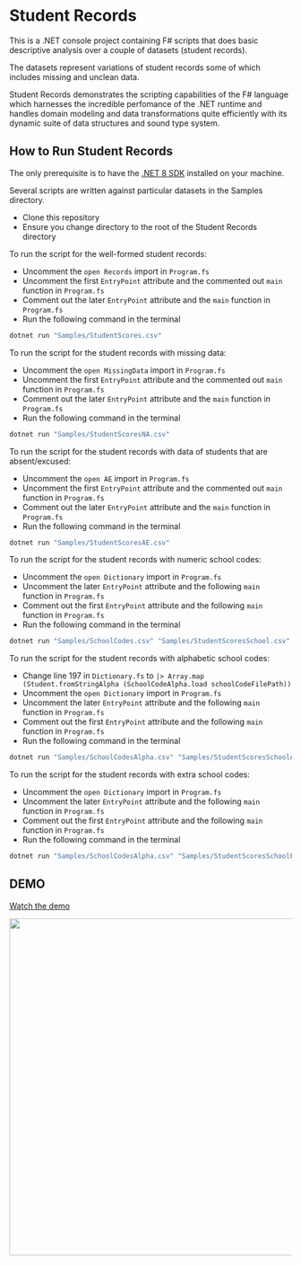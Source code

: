# Student Records

This is a .NET console project containing F# scripts that does 
basic descriptive analysis over a couple of datasets (student records).

The datasets represent variations of student records some of which includes
missing and unclean data.

Student Records demonstrates the scripting capabilities of the F# language which
harnesses the incredible perfomance of the .NET runtime and handles domain modeling and 
data transformations quite efficiently with its dynamic suite of data structures and sound type system.

## How to Run Student Records
The only prerequisite is to have the [.NET 8 SDK](https://dotnet.microsoft.com/en-us/download) installed on your machine.

Several scripts are written against particular datasets in the Samples directory.

- Clone this repository
- Ensure you change directory to the root of the Student Records directory

To run the script for the well-formed student records:
- Uncomment the ```open Records``` import in ```Program.fs```
- Uncomment the first ```EntryPoint``` attribute and the commented out ```main``` function in ```Program.fs```
- Comment out the later ```EntryPoint``` attribute and the ```main``` function in ```Program.fs```
- Run the following command in the terminal
```bash
dotnet run "Samples/StudentScores.csv"
```

To run the script for the student records with missing data:
- Uncomment the ```open MissingData``` import in ```Program.fs```
- Uncomment the first ```EntryPoint``` attribute and the commented out ```main``` function in ```Program.fs```
- Comment out the later ```EntryPoint``` attribute and the ```main``` function in ```Program.fs```
- Run the following command in the terminal
```bash
dotnet run "Samples/StudentScoresNA.csv"
```

To run the script for the student records with data of students that are absent/excused:
- Uncomment the ```open AE``` import in ```Program.fs```
- Uncomment the first ```EntryPoint``` attribute and the commented out ```main``` function in ```Program.fs```
- Comment out the later ```EntryPoint``` attribute and the ```main``` function in ```Program.fs```
- Run the following command in the terminal
```bash
dotnet run "Samples/StudentScoresAE.csv"
```

To run the script for the student records with numeric school codes:
- Uncomment the ```open Dictionary``` import in ```Program.fs```
- Uncomment the later ```EntryPoint``` attribute and the following ```main``` function in ```Program.fs```
- Comment out the first ```EntryPoint``` attribute and the following ```main``` function in ```Program.fs```
- Run the following command in the terminal
```bash
dotnet run "Samples/SchoolCodes.csv" "Samples/StudentScoresSchool.csv"
```

To run the script for the student records with alphabetic school codes:
- Change line 197 in ```Dictionary.fs``` to ```|> Array.map (Student.fromStringAlpha (SchoolCodeAlpha.load schoolCodeFilePath))```
- Uncomment the ```open Dictionary``` import in ```Program.fs```
- Uncomment the later ```EntryPoint``` attribute and the following ```main``` function in ```Program.fs```
- Comment out the first ```EntryPoint``` attribute and the following ```main``` function in ```Program.fs```
- Run the following command in the terminal
```bash
dotnet run "Samples/SchoolCodesAlpha.csv" "Samples/StudentScoresSchoolAlphaCodes.csv"
```

To run the script for the student records with extra school codes:
- Uncomment the ```open Dictionary``` import in ```Program.fs```
- Uncomment the later ```EntryPoint``` attribute and the following ```main``` function in ```Program.fs```
- Comment out the first ```EntryPoint``` attribute and the following ```main``` function in ```Program.fs```
- Run the following command in the terminal
```bash
dotnet run "Samples/SchoolCodesAlpha.csv" "Samples/StudentScoresSchoolExtraCodes.csv"
```

## DEMO
[Watch the demo](https://www.youtube.com/embed/E-u8-CRhGBk)

[<img src="https://img.youtube.com/vi/E-u8-CRhGBk/hqdefault.jpg" width="1000" height="600"
/>](https://www.youtube.com/embed/E-u8-CRhGBk)